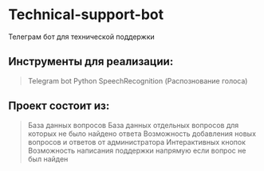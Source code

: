 # Technical-support-bot
Телеграм бот для технической поддержки
## Инструменты для реализации:
> Telegram bot
> Python
> SpeechRecognition (Распознование голоса)

## Проект состоит из:
> База данных вопросов
> База данных отдельных вопросов для которых не было найдено ответа
> Возможность добавления новых вопросов и ответов от администратора
> Интерактивных кнопок
> Возможность написания поддержки напрямую если вопрос не был найден
